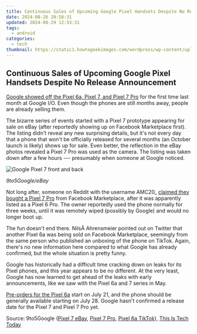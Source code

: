 ```yaml
---
title: Continuous Sales of Upcoming Google Pixel Handsets Despite No Release Announcement
date: 2024-08-26 20:58:31
updated: 2024-08-29 12:53:31
tags:
  - android
categories:
  - tech
thumbnail: https://static1.howtogeekimages.com/wordpress/wp-content/uploads/2022/06/Pixel-7-featured-image.jpg
---
```


## Continuous Sales of Upcoming Google Pixel Handsets Despite No Release Announcement

[Google showed off the Pixel 6a, Pixel 7, and Pixel 7 Pro](https://iphone-transfer.techidaily.com/in-2024-5-ways-to-transfer-music-from-apple-iphone-6-plus-to-android-drfone-by-drfone-transfer-from-ios/) for the first time last month at Google I/O. Even though the phones are still months away, people are already selling them.

 The bizarre series of events started with a Pixel 7 prototype appearing for sale on eBay (after reportedly showing up on Facebook Marketplace first). The listing didn't reveal any new surprising details, but it's not every day that a phone that won't be officially released for several months (an October launch is likely) shows up for sale. Even better, the reflection in the eBay photos revealed a Pixel 7 Pro was used as the camera. The listing was taken down after a few hours --- presumably when someone at Google noticed.

![Google Pixel 7 front and back](https://static1.howtogeekimages.com/wordpress/wp-content/uploads/2022/06/download.jpg) 

_9to5Google/eBay_

 Not long after, someone on Reddit with the username AMC20\_ [claimed they bought a Pixel 7 Pro](https://www.reddit.com/r/GooglePixel/comments/v1wl46/i%5Fbought%5Fone%5Fof%5Fthe%5Fgoogle%5F7%5Fpro%5Fprototypes/) from Facebook Marketplace, after it was apparently listed as a Pixel 6 Pro. The owner reportedly used the phone normally for three weeks, until it was remotely wiped (possibly by Google) and would no longer boot up.

 The fun doesn't end there. NilsÂ Ahrensmeier pointed out on Twitter that another Pixel 6a was being sold on Facebook Marketplace, seemingly from the same person who published an unboxing of the phone on TikTok. Again, there's no new information here compared to what Google has already confirmed, but the whole situation is pretty funny.

 Google has historically had a difficult time cracking down on leaks for its Pixel phones, and this year appears to be no different. At the very least, Google has now learned to get ahead of the leaks with early announcements, like we saw with the Pixel 6a and 7 series in May.

[Pre-orders for the Pixel 6a](https://store.google.com/product/pixel%5F6a?hl=en-US) start on July 21, and the phone should be generally available starting on July 28\. Google hasn't confirmed a release date for the Pixel 7 and Pixel 7 Pro yet.

 Source: 9to5Google ([Pixel 7 eBay](https://9to5google.com/2022/05/30/pixel-7-ebay-prototype/), [Pixel 7 Pro](https://9to5google.com/2022/06/01/someone-used-the-pixel-7-pro-for-three-weeks-without-realizing-it/), [Pixel 6a TikTok](https://9to5google.com/2022/06/03/google-pixel-6a-unboxing/)), [This Is Tech Today](https://twitter.com/thisistechtoday/status/1531380976412069888)

<ins class="adsbygoogle"
     style="display:block"
     data-ad-format="autorelaxed"
     data-ad-client="ca-pub-7571918770474297"
     data-ad-slot="1223367746"></ins>



<ins class="adsbygoogle"
     style="display:block"
     data-ad-client="ca-pub-7571918770474297"
     data-ad-slot="8358498916"
     data-ad-format="auto"
     data-full-width-responsive="true"></ins>
